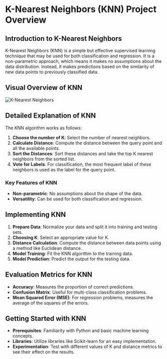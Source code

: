 
# K-Nearest Neighbors (KNN) Project Overview

## Introduction to K-Nearest Neighbors
K-Nearest Neighbors (KNN) is a simple but effective supervised learning technique that may be used for both classification and regression. It is a non-parametric approach, which means it makes no assumptions about the data distribution. Instead, it makes predictions based on the similarity of new data points to previously classified data.
## Visual Overview of KNN
![K-Nearest Neighbors](https://user-images.githubusercontent.com/75358720/161425446-e086dc39-4683-4590-b6cb-9a96466bd589.gif)

## Detailed Explanation of KNN
The KNN algorithm works as follows:
1. **Choose the number of K**: Select the number of nearest neighbors.
2. **Calculate Distance**: Compute the distance between the query point and all the available points.
3. **Sort the Distances**: Sort these distances and take the top K nearest neighbors from the sorted list.
4. **Vote for Labels**: For classification, the most frequent label of these neighbors is used as the label for the query point.

### Key Features of KNN
- **Non-parametric**: No assumptions about the shape of the data.
- **Versatility**: Can be used for both classification and regression.

## Implementing KNN
1. **Prepare Data**: Normalize your data and split it into training and testing sets.
2. **Choosing K**: Select an appropriate value for K.
3. **Distance Calculation**: Compute the distance between data points using a method like Euclidean distance.
4. **Model Training**: Fit the KNN algorithm to the training data.
5. **Model Prediction**: Predict the output for the testing data.

## Evaluation Metrics for KNN
- **Accuracy**: Measures the proportion of correct predictions.
- **Confusion Matrix**: Useful for multi-class classification problems.
- **Mean Squared Error (MSE)**: For regression problems, measures the average of the squares of the errors.

## Getting Started with KNN
- **Prerequisites**: Familiarity with Python and basic machine learning concepts.
- **Libraries**: Utilize libraries like Scikit-learn for an easy implementation.
- **Experimentation**: Test with different values of K and distance metrics to see their effect on the results.
